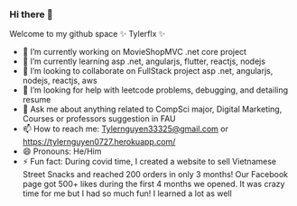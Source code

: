 ### Hi there 👋

Welcome to my github space ✨ Tylerflx ✨ 

- 🔭 I’m currently working on MovieShopMVC .net core project
- 🌱 I’m currently learning asp .net, angularjs, flutter, reactjs, nodejs
- 👯 I’m looking to collaborate on FullStack project asp .net, angularjs, nodejs, reactjs, aws
- 🤔 I’m looking for help with leetcode problems, debugging, and detailing resume
- 💬 Ask me about anything related to CompSci major, Digital Marketing, Courses or professors suggestion in FAU
- 📫 How to reach me: Tylernguyen33325@gmail.com or https://tylernguyen0727.herokuapp.com/
- 😄 Pronouns: He/Him
- ⚡ Fun fact: During covid time, I created a website to sell Vietnamese Street Snacks and reached 200 orders in only 3 months! Our Facebook page got 500+ likes during the first 4 months we opened. It was crazy time for me but I had so much fun! I learned a lot as well

